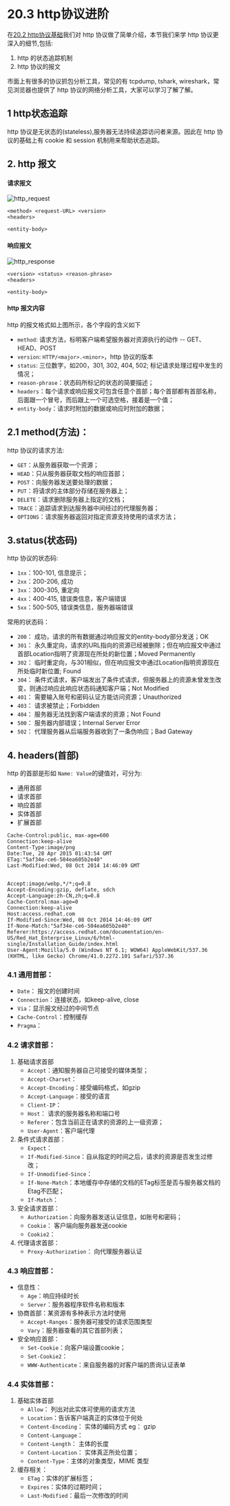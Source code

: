 # 20.3 http协议进阶
在[20.2 http协议基础](20-web-apache/http协议基础.md)我们对 http 协议做了简单介绍，本节我们来学 http 协议更深入的细节,包括:
1. http 的状态追踪机制
1. http 协议的报文

市面上有很多的协议抓包分析工具，常见的有 tcpdump, tshark, wireshark，常见浏览器也提供了 http 协议的网络分析工具，大家可以学习了解了解。

## 1 http状态追踪
http 协议是无状态的(stateless),服务器无法持续追踪访问者来源。因此在 http 协议的基础上有 cookie 和 session 机制用来帮助状态追踪。

## 2. http 报文
#### 请求报文
![http_request](../images/20/http_request.png)

```
<method> <request-URL> <version>
<headers>

<entity-body>
```

#### 响应报文
![http_response](../images/20/http_response.png)

```
<version> <status> <reason-phrase>
<headers>

<entity-body>
```

#### http 报文内容
http 的报文格式如上图所示，各个字段的含义如下
- `method`: 请求方法，标明客户端希望服务器对资源执行的动作 -- GET、HEAD、POST
- `version`: `HTTP/<major>.<minor>`，http 协议的版本
- `status`: 三位数字，如200，301, 302, 404, 502; 标记请求处理过程中发生的情况；
- `reason-phrase`：状态码所标记的状态的简要描述；
- `headers`：每个请求或响应报文可包含任意个首部；每个首部都有首部名称，后面跟一个冒号，而后跟上一个可选空格，接着是一个值；
- `entity-body`：请求时附加的数据或响应时附加的数据；

## 2.1 method(方法)：
http 协议的请求方法:
- `GET`：从服务器获取一个资源；
- `HEAD`：只从服务器获取文档的响应首部；
- `POST`：向服务器发送要处理的数据；
- `PUT`：将请求的主体部分存储在服务器上；
- `DELETE`：请求删除服务器上指定的文档；
- `TRACE`：追踪请求到达服务器中间经过的代理服务器；
- `OPTIONS`：请求服务器返回对指定资源支持使用的请求方法；


## 3.status(状态码)
http 协议的状态码:
- `1xx`：100-101, 信息提示；
- `2xx`：200-206, 成功
- `3xx`：300-305, 重定向
- `4xx`：400-415, 错误类信息，客户端错误
- `5xx`：500-505, 错误类信息，服务器端错误

常用的状态码：
- `200`： 成功，请求的所有数据通过响应报文的entity-body部分发送；OK
- `301`： 永久重定向，请求的URL指向的资源已经被删除；但在响应报文中通过首部Location指明了资源现在所处的新位置；Moved Permanently
- `302`： 临时重定向，与301相似，但在响应报文中通过Location指明资源现在所处临时新位置; Found
- `304`： 条件式请求，客户端发出了条件式请求，但服务器上的资源未曾发生改变，则通过响应此响应状态码通知客户端；Not Modified
- `401`： 需要输入账号和密码认证方能访问资源；Unauthorized
- `403`： 请求被禁止；Forbidden
- `404`： 服务器无法找到客户端请求的资源；Not Found
- `500`： 服务器内部错误；Internal Server Error
- `502`： 代理服务器从后端服务器收到了一条伪响应；Bad Gateway

## 4. headers(首部)
http 的首部是形如 `Name: Value`的键值对，可分为:
- 通用首部
- 请求首部
- 响应首部
- 实体首部
- 扩展首部

```
Cache-Control:public, max-age=600
Connection:keep-alive
Content-Type:image/png
Date:Tue, 28 Apr 2015 01:43:54 GMT
ETag:"5af34e-ce6-504ea605b2e40"
Last-Modified:Wed, 08 Oct 2014 14:46:09 GMT


Accept:image/webp,*/*;q=0.8
Accept-Encoding:gzip, deflate, sdch
Accept-Language:zh-CN,zh;q=0.8
Cache-Control:max-age=0
Connection:keep-alive
Host:access.redhat.com
If-Modified-Since:Wed, 08 Oct 2014 14:46:09 GMT
If-None-Match:"5af34e-ce6-504ea605b2e40"
Referer:https://access.redhat.com/documentation/en-US/Red_Hat_Enterprise_Linux/6/html-single/Installation_Guide/index.html
User-Agent:Mozilla/5.0 (Windows NT 6.1; WOW64) AppleWebKit/537.36 (KHTML, like Gecko) Chrome/41.0.2272.101 Safari/537.36
```


### 4.1 通用首部：
- `Date`： 报文的创建时间
- `Connection`：连接状态，如keep-alive, close
- `Via`：显示报文经过的中间节点
- `Cache-Control`：控制缓存
- `Pragma`：

### 4.2 请求首部：
1. 基础请求首部
	- `Accept`：通知服务器自己可接受的媒体类型；
	- `Accept-Charset`：
	- `Accept-Encoding`：接受编码格式，如gzip
	- `Accept-Language`：接受的语言
	- `Client-IP`：
	- `Host`： 请求的服务器名称和端口号
	- `Referer`：包含当前正在请求的资源的上一级资源；
	- `User-Agent`：客户端代理
2. 条件式请求首部：
	- `Expect`：
	- `If-Modified-Since`：自从指定的时间之后，请求的资源是否发生过修改；
	- `If-Unmodified-Since`：
	- `If-None-Match`：本地缓存中存储的文档的ETag标签是否与服务器文档的Etag不匹配；
	- `If-Match`：
3. 安全请求首部：
	- `Authorization`：向服务器发送认证信息，如账号和密码；
	- `Cookie`： 客户端向服务器发送cookie
	- `Cookie2`：
4. 代理请求首部：
	- `Proxy-Authorization`： 向代理服务器认证

### 4.3 响应首部：
- 信息性：
    - `Age`：响应持续时长
    - `Server`：服务器程序软件名称和版本
- 协商首部：某资源有多种表示方法时使用
    - `Accept-Ranges`：服务器可接受的请求范围类型
    - `Vary`：服务器查看的其它首部列表；
- 安全响应首部：
    - `Set-Cookie`：向客户端设置cookie；
    - `Set-Cookie2`：
    - `WWW-Authenticate`：来自服务器的对客户端的质询认证表单

### 4.4 实体首部：
1. 基础实体首部
	- `Allow`： 列出对此实体可使用的请求方法
	- `Location`：告诉客户端真正的实体位于何处
	- `Content-Encoding`： 实体的编码方式 eg： gzip
	- `Content-Language`：
	- `Content-Length`： 主体的长度
	- `Content-Location`： 实体真正所处位置；
	- `Content-Type`：主体的对象类型，MIME 类型
2. 缓存相关：
	- `ETag`：实体的扩展标签；
	- `Expires`：实体的过期时间；
	- `Last-Modified`：最后一次修改的时间
